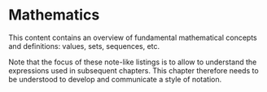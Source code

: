 
<!-- ======================================================================= -->
# Mathematics

This content contains an overview of fundamental mathematical concepts and
definitions: values, sets, sequences, etc.

Note that the focus of these note-like listings is to allow to understand the
expressions used in subsequent chapters. This chapter therefore needs to be
understood to develop and communicate a style of notation.
